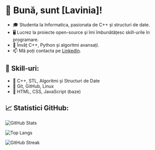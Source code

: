 # 👋 Bună, sunt [Lavinia]!
- 🎓 Studenta la Informatica, pasionata de C++ și structuri de date.
- 🖥️ Lucrez la proiecte open-source și îmi îmbunătățesc skill-urile în programare.
- 🌱 Învăț C++, Python și algoritmi avansați.
- 📫 Mă poți contacta pe [LinkedIn](https://www.linkedin.com/in/lavinia-ursescu-754b65350).

## 📌 Skill-uri:
- 🔹 C++, STL, Algoritmi și Structuri de Date
- 🔹 Git, GitHub, Linux
- 🔹 HTML, CSS, JavaScript (baze)

## 📈 Statistici GitHub:
![GitHub Stats](https://github-readme-stats.vercel.app/api?username=Lavinia&show_icons=true&theme=tokyonight)

![Top Langs](https://github-readme-stats.vercel.app/api/top-langs/?username=Lavinia&layout=compact&theme=radical)

![GitHub Streak](https://github-readme-streak-stats.herokuapp.com/?user=Lavinia&theme=radical)

